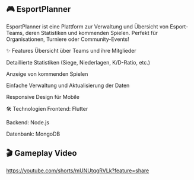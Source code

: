 ## 🎮 EsportPlanner

EsportPlanner ist eine Plattform zur Verwaltung und Übersicht von Esport-Teams, deren Statistiken und kommenden Spielen. Perfekt für Organisationen, Turniere oder Community-Events!

✨ Features
Übersicht über Teams und ihre Mitglieder

Detaillierte Statistiken (Siege, Niederlagen, K/D-Ratio, etc.)

Anzeige von kommenden Spielen 

Einfache Verwaltung und Aktualisierung der Daten

Responsive Design für Mobile

🛠️ Technologien
Frontend: Flutter

Backend: Node.js 

Datenbank: MongoDB 

## 🎬 Gameplay Video
https://youtube.com/shorts/mUNUtqgRVLk?feature=share
